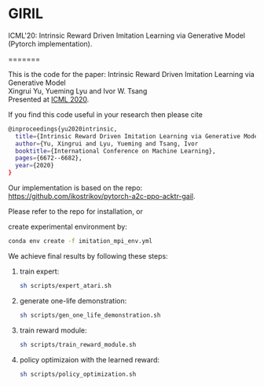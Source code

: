 # GIRIL 
ICML'20: Intrinsic Reward Driven Imitation Learning via Generative Model (Pytorch implementation).

=======

This is the code for the paper:
Intrinsic Reward Driven Imitation Learning via Generative Model  
Xingrui Yu, Yueming Lyu and Ivor W. Tsang  
Presented at [ICML 2020](https://icml.cc/Conferences/2020).  

If you find this code useful in your research then please cite  
```bash
@inproceedings{yu2020intrinsic,
  title={Intrinsic Reward Driven Imitation Learning via Generative Model},
  author={Yu, Xingrui and Lyu, Yueming and Tsang, Ivor
  booktitle={International Conference on Machine Learning},
  pages={6672--6682},
  year={2020}
}
```  

Our implementation is based on the repo: https://github.com/ikostrikov/pytorch-a2c-ppo-acktr-gail.

Please refer to the repo for installation, or

create experimental environment by:
```bash
conda env create -f imitation_mpi_env.yml
```

We achieve final results by following these steps:

1. train expert: 
   ```bash
   sh scripts/expert_atari.sh
   ```

2. generate one-life demonstration: 
   ```bash
   sh scripts/gen_one_life_demonstration.sh
   ```

3. train reward module: 
   ```bash
   sh scripts/train_reward_module.sh
   ```

4. policy optimizaion with the learned reward: 
   ```bash
   sh scripts/policy_optimization.sh
   ```
